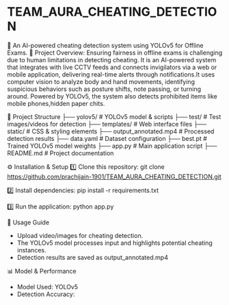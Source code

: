 # TEAM_AURA_CHEATING_DETECTION
🎯 An AI-powered cheating detection system using YOLOv5 for Offline Exams.
🚀 Project Overview:
Ensuring fairness in offline exams is challenging due to human limitations in detecting cheating. It is an AI-powered system that integrates with live CCTV feeds and connects invigilators via a web or mobile application, delivering real-time alerts through notifications.It uses computer vision to analyze body and hand movements, identifying suspicious behaviors such as posture shifts, note passing, or turning around.
Powered by YOLOv5, the system also detects prohibited items like mobile phones,hidden paper chits.

📂 Project Structure
├── yolov5/                 # YOLOv5 model & scripts
├── test/                   # Test images/videos for detection
├── templates/              # Web interface files
├── static/                 # CSS & styling elements
├── output_annotated.mp4    # Processed detection results
├── data.yaml               # Dataset configuration
├── best.pt                 # Trained YOLOv5 model weights
├── app.py                  # Main application script
├── README.md               # Project documentation

⚙️ Installation & Setup
1️⃣ Clone this repository:
git clone https://github.com/prachijain-1901/TEAM_AURA_CHEATING_DETECTION.git

2️⃣ Install dependencies:
pip install -r requirements.txt

3️⃣ Run the application:
python app.py

🎥 Usage Guide
- Upload video/images for cheating detection.
- The YOLOv5 model processes input and highlights potential cheating instances.
- Detection results are saved as output_annotated.mp4

📊 Model & Performance
- Model Used: YOLOv5
- Detection Accuracy:

